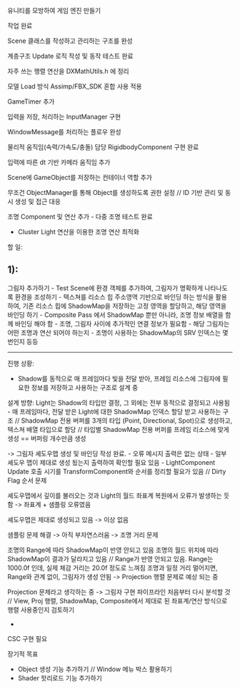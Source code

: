 유니티를 모방하여 게임 엔진 만들기



작업 완료

Scene 클래스를 작성하고 관리하는 구조를 완성

계층구조 Update 로직 작성 및 동작 테스트 완료

자주 쓰는 행렬 연산을 DXMathUtils.h 에 정리

모델 Load 방식 Assimp/FBX\_SDK 혼합 사용 적용

GameTimer 추가

입력을 저장, 처리하는 InputManager 구현

WindowMessage를 처리하는 플로우 완성

물리적 움직임(속력/가속도/충돌) 담당 RigidbodyComponent 구현 완료

입력에 따른 dt 기반 카메라 움직임 추가

Scene에 GameObject를 저장하는 컨테이너 역할 추가

무조건 ObjectManager를 통해 Object를 생성하도록 권한 설정 // ID 기반 관리 및 동시 생성 및 접근 대응

조명 Component 및 연산 추가 - 다중 조명 테스트 완료
- Cluster Light 연산을 이용한 조명 연산 최적화



할 일:

1):
---------------------
그림자 추가하기
	- Test Scene에 환경 객체를 추가하여, 그림자가 명확하게 나타나도록 환경을 조성하기
	- 택스쳐를 리소스 힙 주소영역 기반으로 바인딩 하는 방식을 활용하여, 기존 리소스 힙에 ShadowMap을 저장하는 고정 영역을 할당하고, 해당 영역을 바인딩 하기
		- Composite Pass 에서 ShadowMap 뿐만 아니라, 조명 정보 배열을 함께 바인딩 해야 함
			- 조명, 그림자 사이에 추가적인 연결 정보가 필요함
				- 해당 그림자는 어떤 조명과 연산 되어야 하는지
				- 조명이 사용하는 ShadowMap의 SRV 인덱스는 몇번인지 등등


-------------------------------------

진행 상황:
- Shadow를 동적으로 매 프레임마다 빛을 전달 받아, 프레임 리소스에 그림자에 필요한 정보를 저장하고 사용하는 구조로 설계 중


설계 방향: Light는 Shadow의 타입만 결정, 그 외에는 전부 동적으로 결정되고 사용됨
	- 매 프레임마다, 전달 받은 Light에 대한 ShadowMap 인덱스 할당 받고 사용하는 구조
	// ShadowMap 전용 버퍼를 3개의 타입 (Point, Directional, Spot)으로 생성하고, 텍스쳐 배열 타입으로 할당
	// 타입별 ShadowMap 전용 버퍼를 프레임 리소스에 맞게 생성 == 버퍼링 개수만큼 생성 
 

-> 그림자 셰도우맵 생성 및 바인딩 작성 완료. 
	- 오류 메시지 출력은 없는 상태
	- 일부 셰도우 맵이 제대로 생성 됬는지 출력하여 확인할 필요 있음
	- LightComponent Update 호출 시기를 TransformComponent와 순서를 정리할 필요가 있음 // Dirty Flag 순서 문제


셰도우맵에서 깊이를 불러오는 것과 Light의 월드 좌표계 복원에서 오류가 발생하는 듯 함 -> 좌표계 + 샘플링 오류였음

셰도우맵은 제대로 생성되고 있음 -> 이상 없음

샘플링 문제 해결 -> 아직 부자연스러움 -> 조명 거리 문제

조명의 Range에 따라 ShadowMap이 반영 안되고 있음 
조명의 월드 위치에 따라 ShadowMap이 결과가 달라지고 있음 // Range가 반영 안되고 있음. Range는 1000.0f 인데, 실제 체감 거리는 20.0f 정도로 느껴짐
조명과 일정 거리 멀어지면, Range와 관계 없이, 그림자가 생성 안됨
-> Projection 행렬 문제로 예상 되는 중

Projection 문제라고 생각하는 중
-> 그림자 구현 파이프라인 처음부터 다시 분석할 것
	// View, Proj 행렬, ShadowMap, Composite에서 제대로 된 좌표계/연산 방식으로 행렬 사용중인지 검토하기


+
CSC 구현 필요



장기적 목표


* Object 생성 기능 추가하기 // Window 메뉴 박스 활용하기
* Shader 핫리로드 기능 추가하기




